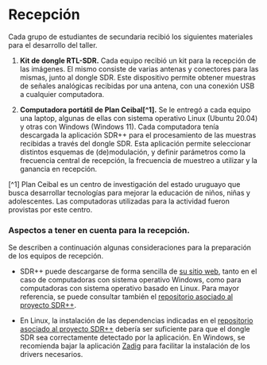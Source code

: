 # Recepción 

Cada grupo de estudiantes de secundaria recibió los siguientes materiales para el desarrollo del taller.

1. **Kit de dongle RTL-SDR.** Cada equipo recibió un kit para la recepción de las imágenes. El mismo consiste de varias antenas y conectores para las mismas, junto al dongle SDR. Este dispositivo permite obtener muestras de señales analógicas recibidas por una antena, con una conexión USB a cualquier computadora.

2. **Computadora portátil de Plan Ceibal[^1].** Se le entregó a cada equipo una laptop, algunas de ellas con sistema operativo Linux (Ubuntu 20.04) y otras con Windows (Windows 11). Cada computadora tenía descargada la aplicación SDR++ para el procesamiento de las muestras recibidas a través del dongle SDR. Esta aplicación permite seleccionar distintos esquemas de (de)modulación, y definir parámetros como la frecuencia central de recepción, la frecuencia de muestreo a utilizar y la ganancia en recepción. 

[^1] Plan Ceibal es un centro de investigación del estado uruguayo que busca desarrollar tecnologías para mejorar la educación de niños, niñas y adolescentes. Las computadoras utilizadas para la actividad fueron provistas por este centro.

### Aspectos a tener en cuenta para la recepción.
Se describen a continuación algunas consideraciones para la preparación de los equipos de recepción.

- SDR++ puede descargarse de forma sencilla de [su sitio web](https://www.sdrpp.org/), tanto en el caso de computadoras con sistema operativo Windows, como para computadoras con sistema operativo basado en Linux. Para mayor referencia, se puede consultar también el [repositorio asociado al proyecto SDR++](https://github.com/AlexandreRouma/SDRPlusPlus).

- En Linux, la instalación de las dependencias indicadas en el [repositorio asociado al proyecto SDR++](https://github.com/AlexandreRouma/SDRPlusPlus) debería ser suficiente para que el dongle SDR sea correctamente detectado por la aplicación. En Windows, se recomienda bajar la aplicación [Zadig](https://zadig.akeo.ie/) para facilitar la instalación de los drivers necesarios.

